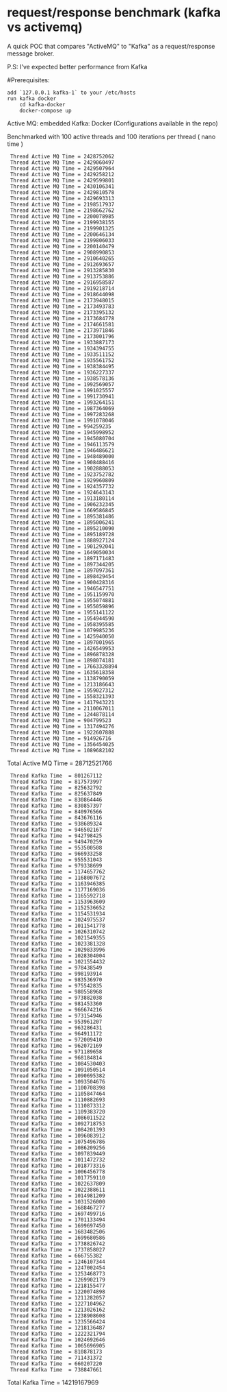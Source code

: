 # request/response benchmark (kafka vs activemq)
A quick POC that compares "ActiveMQ" to "Kafka" as a request/response message broker.


P.S: I've expected better performance from Kafka


#Prerequisites:

	add `127.0.0.1 kafka-1` to your /etc/hosts
	run kafka docker 
		cd kafka-docker
		docker-compose up
	


Active MQ: embedded
Kafka: Docker (Configurations available in the repo)


Benchmarked with 100 active threads and 100 iterations per thread ( nano time )

	 Thread Active MQ Time = 2428752062
	 Thread Active MQ Time = 2429060497
	 Thread Active MQ Time = 2429507964
	 Thread Active MQ Time = 2429258212
	 Thread Active MQ Time = 2429599801
	 Thread Active MQ Time = 2430106341
	 Thread Active MQ Time = 2429810578
	 Thread Active MQ Time = 2429693313
	 Thread Active MQ Time = 2198517937
	 Thread Active MQ Time = 2198662762
	 Thread Active MQ Time = 2200078985
	 Thread Active MQ Time = 2199938155
	 Thread Active MQ Time = 2199901325
	 Thread Active MQ Time = 2200646134
	 Thread Active MQ Time = 2199806033
	 Thread Active MQ Time = 2200140479
	 Thread Active MQ Time = 2908990853
	 Thread Active MQ Time = 2910640265
	 Thread Active MQ Time = 2912693657
	 Thread Active MQ Time = 2913285830
	 Thread Active MQ Time = 2913753886
	 Thread Active MQ Time = 2916958587
	 Thread Active MQ Time = 2919218714
	 Thread Active MQ Time = 2918644098
	 Thread Active MQ Time = 2173948015
	 Thread Active MQ Time = 2173493783
	 Thread Active MQ Time = 2173395132
	 Thread Active MQ Time = 2173684778
	 Thread Active MQ Time = 2174661581
	 Thread Active MQ Time = 2173971846
	 Thread Active MQ Time = 2173001796
	 Thread Active MQ Time = 1933887173
	 Thread Active MQ Time = 1934394755
	 Thread Active MQ Time = 1933511152
	 Thread Active MQ Time = 1935561752
	 Thread Active MQ Time = 1938384495
	 Thread Active MQ Time = 1936227337
	 Thread Active MQ Time = 1938578136
	 Thread Active MQ Time = 1992569057
	 Thread Active MQ Time = 1991025557
	 Thread Active MQ Time = 1991730941
	 Thread Active MQ Time = 1993264151
	 Thread Active MQ Time = 1987364069
	 Thread Active MQ Time = 1997283268
	 Thread Active MQ Time = 1991078046
	 Thread Active MQ Time = 994259235
	 Thread Active MQ Time = 1945998952
	 Thread Active MQ Time = 1945080704
	 Thread Active MQ Time = 1946113579
	 Thread Active MQ Time = 1946486621
	 Thread Active MQ Time = 1948489000
	 Thread Active MQ Time = 1908488416
	 Thread Active MQ Time = 1902888053
	 Thread Active MQ Time = 1923752782
	 Thread Active MQ Time = 1929960809
	 Thread Active MQ Time = 1924357732
	 Thread Active MQ Time = 1924643143
	 Thread Active MQ Time = 1913180114
	 Thread Active MQ Time = 1906232345
	 Thread Active MQ Time = 1669586845
	 Thread Active MQ Time = 1895381486
	 Thread Active MQ Time = 1895006241
	 Thread Active MQ Time = 1895210090
	 Thread Active MQ Time = 1895189728
	 Thread Active MQ Time = 1888927124
	 Thread Active MQ Time = 1901292041
	 Thread Active MQ Time = 1649050034
	 Thread Active MQ Time = 1897171483
	 Thread Active MQ Time = 1897344205
	 Thread Active MQ Time = 1897097361
	 Thread Active MQ Time = 1898429454
	 Thread Active MQ Time = 1900428316
	 Thread Active MQ Time = 1946547751
	 Thread Active MQ Time = 1951159970
	 Thread Active MQ Time = 1955074881
	 Thread Active MQ Time = 1955059896
	 Thread Active MQ Time = 1955141122
	 Thread Active MQ Time = 1954944590
	 Thread Active MQ Time = 1958395585
	 Thread Active MQ Time = 1079985236
	 Thread Active MQ Time = 1425940050
	 Thread Active MQ Time = 1897001965
	 Thread Active MQ Time = 1426549953
	 Thread Active MQ Time = 1896878328
	 Thread Active MQ Time = 1898074181
	 Thread Active MQ Time = 17663328894
	 Thread Active MQ Time = 1635618358
	 Thread Active MQ Time = 1138790059
	 Thread Active MQ Time = 1213186643
	 Thread Active MQ Time = 1959027312
	 Thread Active MQ Time = 1558321393
	 Thread Active MQ Time = 1417943221
	 Thread Active MQ Time = 2110067011
	 Thread Active MQ Time = 1244878114
	 Thread Active MQ Time = 904799523
	 Thread Active MQ Time = 1317494276
	 Thread Active MQ Time = 1922607888
	 Thread Active MQ Time = 914926716
	 Thread Active MQ Time = 1356454025
	 Thread Active MQ Time = 1089682102

Total Active MQ Time	= 28712521766

	 Thread Kafka Time 	= 801267112
	 Thread Kafka Time 	= 817573997
	 Thread Kafka Time 	= 825632792
	 Thread Kafka Time 	= 825637849
	 Thread Kafka Time 	= 830864446
	 Thread Kafka Time 	= 830857397
	 Thread Kafka Time 	= 840976566
	 Thread Kafka Time 	= 843676116
	 Thread Kafka Time 	= 938689324
	 Thread Kafka Time 	= 946502167
	 Thread Kafka Time 	= 942798425
	 Thread Kafka Time 	= 949470259
	 Thread Kafka Time 	= 953500508
	 Thread Kafka Time 	= 966933258
	 Thread Kafka Time 	= 955531043
	 Thread Kafka Time 	= 979338699
	 Thread Kafka Time 	= 1174657762
	 Thread Kafka Time 	= 1168007672
	 Thread Kafka Time 	= 1163946385
	 Thread Kafka Time 	= 1177169036
	 Thread Kafka Time 	= 1165592718
	 Thread Kafka Time 	= 1153963609
	 Thread Kafka Time 	= 1152536652
	 Thread Kafka Time 	= 1154531934
	 Thread Kafka Time 	= 1024975537
	 Thread Kafka Time 	= 1011541778
	 Thread Kafka Time 	= 1026310742
	 Thread Kafka Time 	= 1021549355
	 Thread Kafka Time 	= 1023381328
	 Thread Kafka Time 	= 1029833996
	 Thread Kafka Time 	= 1028304004
	 Thread Kafka Time 	= 1021554432
	 Thread Kafka Time 	= 978438549
	 Thread Kafka Time 	= 998193914
	 Thread Kafka Time 	= 983536970
	 Thread Kafka Time 	= 975542835
	 Thread Kafka Time 	= 980558968
	 Thread Kafka Time 	= 973882038
	 Thread Kafka Time 	= 981453360
	 Thread Kafka Time 	= 966674216
	 Thread Kafka Time 	= 973154946
	 Thread Kafka Time 	= 953961207
	 Thread Kafka Time 	= 963286431
	 Thread Kafka Time 	= 964911172
	 Thread Kafka Time 	= 972009410
	 Thread Kafka Time 	= 962072169
	 Thread Kafka Time 	= 971189658
	 Thread Kafka Time 	= 968184814
	 Thread Kafka Time 	= 1084530403
	 Thread Kafka Time 	= 1091050514
	 Thread Kafka Time 	= 1090695382
	 Thread Kafka Time 	= 1093504676
	 Thread Kafka Time 	= 1100708398
	 Thread Kafka Time 	= 1105847464
	 Thread Kafka Time 	= 1110882693
	 Thread Kafka Time 	= 1110873312
	 Thread Kafka Time 	= 1109383720
	 Thread Kafka Time 	= 1086011522
	 Thread Kafka Time 	= 1092718753
	 Thread Kafka Time 	= 1084201393
	 Thread Kafka Time 	= 1096083912
	 Thread Kafka Time 	= 1075496786
	 Thread Kafka Time 	= 1086209256
	 Thread Kafka Time 	= 1097839449
	 Thread Kafka Time 	= 1011472732
	 Thread Kafka Time 	= 1018773316
	 Thread Kafka Time 	= 1006456778
	 Thread Kafka Time 	= 1017759110
	 Thread Kafka Time 	= 1022637809
	 Thread Kafka Time 	= 1022388611
	 Thread Kafka Time 	= 1014981209
	 Thread Kafka Time 	= 1031526000
	 Thread Kafka Time 	= 1688467277
	 Thread Kafka Time 	= 1697499716
	 Thread Kafka Time 	= 1701133494
	 Thread Kafka Time 	= 1699697450
	 Thread Kafka Time 	= 1683482506
	 Thread Kafka Time 	= 1699680586
	 Thread Kafka Time 	= 1738826742
	 Thread Kafka Time 	= 1737858027
	 Thread Kafka Time 	= 666755382
	 Thread Kafka Time 	= 1246107344
	 Thread Kafka Time 	= 1247002454
	 Thread Kafka Time 	= 1253468773
	 Thread Kafka Time 	= 1269902179
	 Thread Kafka Time 	= 1218155477
	 Thread Kafka Time 	= 1220074898
	 Thread Kafka Time 	= 1211282057
	 Thread Kafka Time 	= 1227104962
	 Thread Kafka Time 	= 1213026162
	 Thread Kafka Time 	= 1238908608
	 Thread Kafka Time 	= 1235566424
	 Thread Kafka Time 	= 1218136487
	 Thread Kafka Time 	= 1222321794
	 Thread Kafka Time 	= 1024692646
	 Thread Kafka Time 	= 1065696905
	 Thread Kafka Time 	= 810878173
	 Thread Kafka Time 	= 711431372
	 Thread Kafka Time 	= 660207220
	 Thread Kafka Time 	= 738847661

Total Kafka Time = 14219167969

